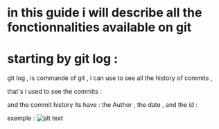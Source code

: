 # in this guide i will describe all the fonctionnalities available on git 

# starting by git log : 

git log , is commande of git , i can use to see all the history of commits , 

that's i used to see the commits : 

and the commit history its have : the Author , the date , and the id : 

exemple : ![alt text](image.png)